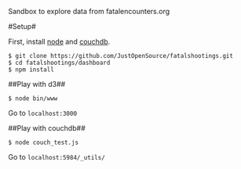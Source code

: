 Sandbox to explore data from fatalencounters.org

#Setup#

First, install [node](http://nodejs.org/) and [couchdb](http://couchdb.apache.org/).  

	$ git clone https://github.com/JustOpenSource/fatalshootings.git
	$ cd fatalshootings/dashboard
	$ npm install

##Play with d3##

	$ node bin/www

Go to `localhost:3000`
	
##Play with couchdb##

	$ node couch_test.js
	
Go to `localhost:5984/_utils/`
